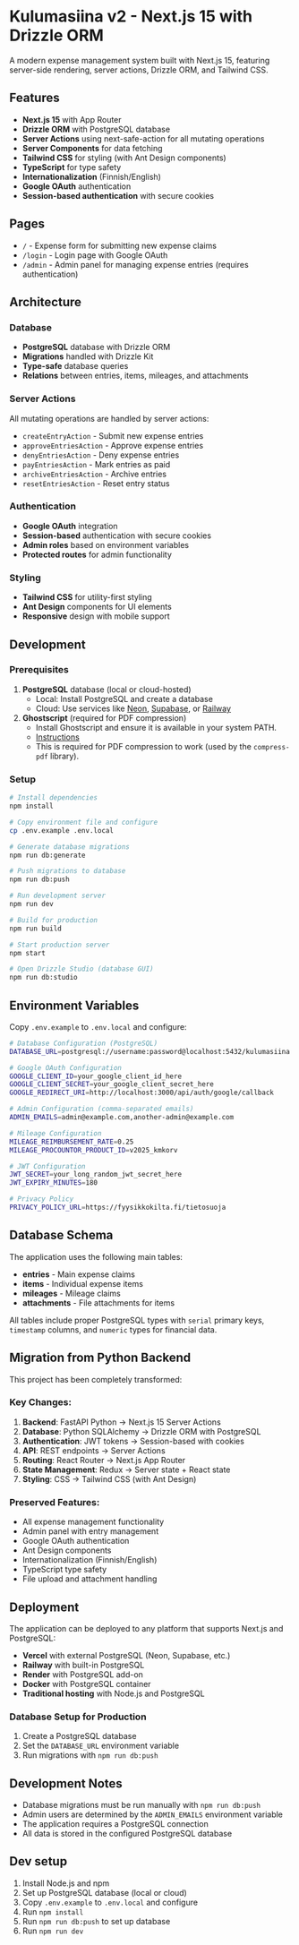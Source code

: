 # Kulumasiina v2 - Next.js 15 with Drizzle ORM

A modern expense management system built with Next.js 15, featuring server-side rendering, server actions, Drizzle ORM, and Tailwind CSS.

## Features

- **Next.js 15** with App Router
- **Drizzle ORM** with PostgreSQL database
- **Server Actions** using next-safe-action for all mutating operations
- **Server Components** for data fetching
- **Tailwind CSS** for styling (with Ant Design components)
- **TypeScript** for type safety
- **Internationalization** (Finnish/English)
- **Google OAuth** authentication
- **Session-based authentication** with secure cookies

## Pages

- `/` - Expense form for submitting new expense claims
- `/login` - Login page with Google OAuth
- `/admin` - Admin panel for managing expense entries (requires authentication)

## Architecture

### Database

- **PostgreSQL** database with Drizzle ORM
- **Migrations** handled with Drizzle Kit
- **Type-safe** database queries
- **Relations** between entries, items, mileages, and attachments

### Server Actions

All mutating operations are handled by server actions:

- `createEntryAction` - Submit new expense entries
- `approveEntriesAction` - Approve expense entries
- `denyEntriesAction` - Deny expense entries
- `payEntriesAction` - Mark entries as paid
- `archiveEntriesAction` - Archive entries
- `resetEntriesAction` - Reset entry status

### Authentication

- **Google OAuth** integration
- **Session-based** authentication with secure cookies
- **Admin roles** based on environment variables
- **Protected routes** for admin functionality

### Styling

- **Tailwind CSS** for utility-first styling
- **Ant Design** components for UI elements
- **Responsive** design with mobile support

## Development

### Prerequisites

1. **PostgreSQL** database (local or cloud-hosted)
   - Local: Install PostgreSQL and create a database
   - Cloud: Use services like [Neon](https://neon.tech/), [Supabase](https://supabase.com/), or [Railway](https://railway.app/)
2. **Ghostscript** (required for PDF compression)
   - Install Ghostscript and ensure it is available in your system PATH.
   - [Instructions](https://github.com/victorsoares96/compress-pdf)
   - This is required for PDF compression to work (used by the `compress-pdf` library).

### Setup

```bash
# Install dependencies
npm install

# Copy environment file and configure
cp .env.example .env.local

# Generate database migrations
npm run db:generate

# Push migrations to database
npm run db:push

# Run development server
npm run dev

# Build for production
npm run build

# Start production server
npm start

# Open Drizzle Studio (database GUI)
npm run db:studio
```

## Environment Variables

Copy `.env.example` to `.env.local` and configure:

```bash
# Database Configuration (PostgreSQL)
DATABASE_URL=postgresql://username:password@localhost:5432/kulumasiina

# Google OAuth Configuration
GOOGLE_CLIENT_ID=your_google_client_id_here
GOOGLE_CLIENT_SECRET=your_google_client_secret_here
GOOGLE_REDIRECT_URI=http://localhost:3000/api/auth/google/callback

# Admin Configuration (comma-separated emails)
ADMIN_EMAILS=admin@example.com,another-admin@example.com

# Mileage Configuration
MILEAGE_REIMBURSEMENT_RATE=0.25
MILEAGE_PROCOUNTOR_PRODUCT_ID=v2025_kmkorv

# JWT Configuration
JWT_SECRET=your_long_random_jwt_secret_here
JWT_EXPIRY_MINUTES=180

# Privacy Policy
PRIVACY_POLICY_URL=https://fyysikkokilta.fi/tietosuoja
```

## Database Schema

The application uses the following main tables:

- **entries** - Main expense claims
- **items** - Individual expense items
- **mileages** - Mileage claims
- **attachments** - File attachments for items

All tables include proper PostgreSQL types with `serial` primary keys, `timestamp` columns, and `numeric` types for financial data.

## Migration from Python Backend

This project has been completely transformed:

### Key Changes:

1. **Backend**: FastAPI Python → Next.js 15 Server Actions
2. **Database**: Python SQLAlchemy → Drizzle ORM with PostgreSQL
3. **Authentication**: JWT tokens → Session-based with cookies
4. **API**: REST endpoints → Server Actions
5. **Routing**: React Router → Next.js App Router
6. **State Management**: Redux → Server state + React state
7. **Styling**: CSS → Tailwind CSS (with Ant Design)

### Preserved Features:

- All expense management functionality
- Admin panel with entry management
- Google OAuth authentication
- Ant Design components
- Internationalization (Finnish/English)
- TypeScript type safety
- File upload and attachment handling

## Deployment

The application can be deployed to any platform that supports Next.js and PostgreSQL:

- **Vercel** with external PostgreSQL (Neon, Supabase, etc.)
- **Railway** with built-in PostgreSQL
- **Render** with PostgreSQL add-on
- **Docker** with PostgreSQL container
- **Traditional hosting** with Node.js and PostgreSQL

### Database Setup for Production

1. Create a PostgreSQL database
2. Set the `DATABASE_URL` environment variable
3. Run migrations with `npm run db:push`

## Development Notes

- Database migrations must be run manually with `npm run db:push`
- Admin users are determined by the `ADMIN_EMAILS` environment variable
- The application requires a PostgreSQL connection
- All data is stored in the configured PostgreSQL database

## Dev setup

1. Install Node.js and npm
2. Set up PostgreSQL database (local or cloud)
3. Copy `.env.example` to `.env.local` and configure
4. Run `npm install`
5. Run `npm run db:push` to set up database
6. Run `npm run dev`
